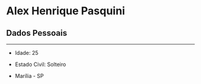 # Alex Henrique Pasquini

## Dados Pessoais

---

- Idade: 25

- Estado Civil: Solteiro

- Marília - SP

